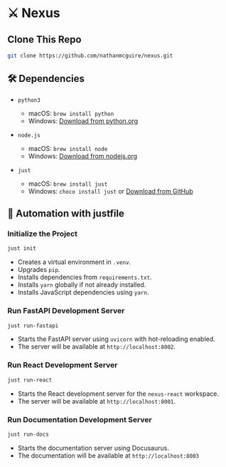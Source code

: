 # ⚔️ Nexus

## Clone This Repo

```bash
git clone https://github.com/nathanmcguire/nexus.git
```


## 🛠 Dependencies

- `python3`  
  - macOS: `brew install python`
  - Windows: [Download from python.org](https://www.python.org/downloads/windows/)

- `node.js`  
  - macOS: `brew install node`
  - Windows: [Download from nodejs.org](https://nodejs.org/)

- `just`  
  - macOS: `brew install just`
  - Windows: `choco install just` or [Download from GitHub](https://github.com/casey/just/releases)

## 🚀 Automation with justfile

### Initialize the Project
```bash
just init
```
- Creates a virtual environment in `.venv`.
- Upgrades `pip`.
- Installs dependencies from `requirements.txt`.
- Installs `yarn` globally if not already installed.
- Installs JavaScript dependencies using `yarn`.

### Run FastAPI Development Server
```bash
just run-fastapi
```
- Starts the FastAPI server using `uvicorn` with hot-reloading enabled.
- The server will be available at `http://localhost:8002`.

### Run React Development Server
```bash
just run-react
```
- Starts the React development server for the `nexus-react` workspace.
- The server will be available at `http://localhost:8001`.

### Run Documentation Development Server
```bash
just run-docs
```
- Starts the documentation server using Docusaurus.
- The documentation will be available at `http://localhost:8003`